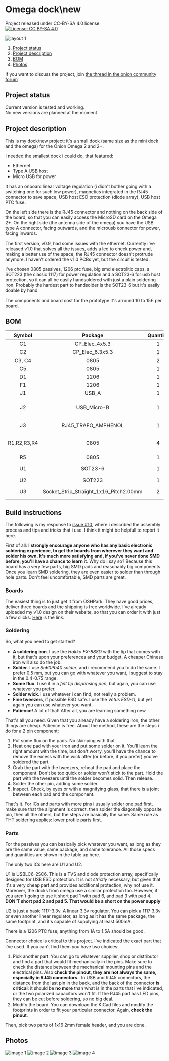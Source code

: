 # Omega dock\new

Project released under CC-BY-SA 4.0 license  
[![License: CC BY-SA 4.0](https://img.shields.io/badge/License-CC%20BY--SA%204.0-lightgrey.svg)](http://creativecommons.org/licenses/by-sa/4.0/)

![layout 1](/images/layout.jpg)

1. [Project status](#project-status)  
1. [Project description](#project-description)  
1. [BOM](#bom)  
1. [Photos](#photos) 

If you want to discuss the project, join [the thread in the onion community forum](https://community.onion.io/topic/2284/my-omega-2-2-dock-new)

## Project status
Current version is tested and working.  
No new versions are planned at the moment

## Project description 
This is my dock\new project: it's a small dock (same size as the mini dock and the omega) for the Onion Omega 2 and 2+.

I needed the smallest dock i could do, that featured:

* Ethernet
* Type A USB host
* Micro USB for power

It has an onboard linear voltage regulation (i didn't bother going with a switching one for such low power), magnetics integrated in the RJ45 connector to save space, USB host ESD protection (diode array), USB host PTC fuse.

On the left side there is the RJ45 connector and nothing on the back side of the board, so that you can easily access the MicroSD card on the Omega 2+.
On the right side (the antenna side of the omega) you have the USB type A connector, facing outwards, and the microusb connector for power, facing inwards.

The first version, v0.9, had some issues with the ethernet. Currently i've released v1.0 that solves all the issues, adds a led to check power and, making a better use of the space, the RJ45 connector doesn't protrude anymore. I haven't ordered the v1.0 PCBs yet, but the circuit is tested.

I've chosen 0805 passives, 1206 ptc fuse, big smd electrolitic caps, a SOT223 (the classic 1117) for power regulation and a SOT23-6 for usb host protection, so it can all be easily handsoldered with just a plain soldering iron. Probably the hardest part to handsolder is the SOT23-6 but it's easily doable by hand.

The components and board cost for the prototype it's arround 10 to 15€ per board.

## BOM
|    Symbol   |                 Package                | Quantity |    Valore   |                          Note                          |
|:-----------:|:--------------------------------------:|:--------:|:-----------:|:------------------------------------------------------:|
| C1          | CP_Elec_4x5.3                          |     1    | 10uF        | 10V or higher                                          |
| C2          | CP_Elec_6.3x5.3                        |     1    | 100uF       | 10V or higher                                          |
| C3, C4      | 0805                                   |     2    | 100nF       |                                                        |
| C5          | 0805                                   |     1    | 1uF         |                                                        |
| D1          | 1206                                   |     1    | PWR         | Amber LED                                              |
| F1          | 1206                                   |     1    | 1.5A        | PTC Fuse                                               |
| J1          | USB_A                                  |     1    | USB_A       | MOLEX 67643-3910                                       |
| J2          | USB_Micro-B                            |     1    | USB_PWR     | ADAM TECH MCR-AB1-S-RA-SMT-CS1-TR                      |
| J3          | RJ45_TRAFO_AMPHENOL                    |     1    | RJ45-TRAFO  | AMPHENOL LMJ1598824110DT39                             |
| R1,R2,R3,R4 | 0805                                   |     4    | 50R         | Ethernet termination resistors: should be 1% or better |
| R5          | 0805                                   |     1    | 150R        |                                                        |
| U1          | SOT23-6                                |     1    | USBLC6-2SC6 |                                                        |
| U2          | SOT223                                 |     1    | AP111733    |                                                        |
| U3          | Socket_Strip_Straight_1x16_Pitch2.00mm |     2    | OMEGA_2_2+  | Two 2mm 1x16 strip connectors                          |

## Build instructions 
The following is my response to [issue #10](https://github.com/5N44P/omega-dock-new/issues/10), where i described the assembly process and tips and tricks that i use. I think it might be helpfull to report it here.

First of all: 
**I strongly encourage anyone who has any basic electronic soldering experience, to get the boards from wherever they want and solder his own. It's much more satisfying and, if you've never done SMD before, you'll have a chance to learn it**. 
Why do i say so? Because this board has a very few parts, big SMD pads and reasonably big components. Once you learn SMD soldering, they are even easier to solder than through hole parts. Don't feel uncomfortable, SMD parts are great.

### Boards
The easiest thing is to just get it from OSHPark. They have good prices, deliver three boards and the shipping is free worldwide. I've already uploaded my v1.0 design on their website, so that you can order it with just a few clicks.
[Here](https://oshpark.com/shared_projects/xYpCcduu) is the link.

### Soldering
So, what you need to get started? 
* **A soldering iron**. I use the *Hakko FX-888D* with the tip that comes with it, but that's upon your preferences and your budget. A cheaper Chinese iron will also do the job.
* **Solder**. I use *Sn60Pb40 solder*, and i recommend you to do the same. I prefer 0.5 mm, but you can go with whatever you want, i suggest to stay in the 0.4-0.75 range.
* **Some flux**. I use it in a *felt tip dispensing pen*, but again, you can use whatever you prefer.
* **Solder wick**. I use whatever i can find, not really a problem. 
* **Fine tweezers**, if possible ESD safe. I use the *Vetus ESD-11*, but yet again you can use whatever you want.
* **Patience!** A lot of that! After all, you are learning something new

That's all you need. Given that you already have a soldering iron, the other things are cheap. Patience is free.
About the method, these are the steps i do for a 2 pin component:
1. Put some flux on the pads. No skimping with that
1. Heat one pad with your iron and put some solder on it. You'll learn the right amount with the time, but don't worry, you'll have the chance to remove the excess with the wick after (or before, if you prefer) you've soldered the part. 
1. Grab the part with the tweezers, reheat the pad and place the component. Don't be too quick or solder won't stick to the part. Hold the part with the tweezers until the solder becomes solid. Then release.
1. Solder the other pin, adding some solder.
1. Inspect. Check, by eyes or with a magnifying glass, that there is a joint between each pad and the component.

That's it. For ICs and parts with more pins i usually solder one pad first, make sure that the alignment is correct, then solder the diagonally opposite pin, then all the others, but the steps are basically the same.
Same rule as THT soldering applies: lower profile parts first.

### Parts
For the passives you can basically pick whatever you want, as long as they are the same value, same package, and same tolerance. All those specs and quantities are shown in the table up here.

The only two ICs here are U1 and U2. 

U1 is USBLC6-2SC6. This is a TVS and diode protection array, specifically designed for USB ESD protection. It is not *strictly* necessary, but given that it's a very cheap part and provides additional protection, why not use it. Moreover, the docks from omega use a similar protection too. However, if you aren't going to use it short pad 1 with pad 6, and pad 3 with pad 4. **DON'T short pad 2 and pad 5. That would be a short on the power supply**

U2 is just a basic 1117-3.3v. A linear 3.3v regulator. You can pick a 1117 3.3v or even another linear regulator, as long as it has the same package, the same footprint, and it's capable of supplying at least 500mA.

There is a 1206 PTC fuse, anything from 1A to 1.5A should be good. 

Connector choice is critical to this project. I've indicated the exact part that i've used. If you can't find them you have two choices:
1. Pick another part. You can go to whatever supplier, shop or distributor and find a part that would fit mechanically in the pins. Make sure to check the distance between the mechanical mounting pins and the electrical pins. Also  **check the pinout, they are not always the same, especially in RJ45 connectors.**. 
In USB and RJ45 connectors, the distance from the last pin in the back, and the back of the connector **is critical**: it should be **no more** than what is in the parts that i've indicated, or the two polarized capacitors won't fit. If the RJ45 part has LED pins, they can be cut before soldering, so no big deal.
1. Modify the board. You can download the KiCad files and modify the footprints in order to fit your particular connector. Again,  **check the pinout**.

Then, pick two parts of 1x16 2mm female header, and you are done. 


## Photos
![image 1](/images/1.jpg)
![image 2](/images/2.jpg)
![image 3](/images/3.jpg)
![image 4](/images/4.jpg)

